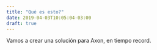 ```yaml
---
title: "Qué es esto?"
date: 2019-04-03T10:05:04-03:00
draft: true
---
```


Vamos a crear una solución para Axon, en tiempo record.
